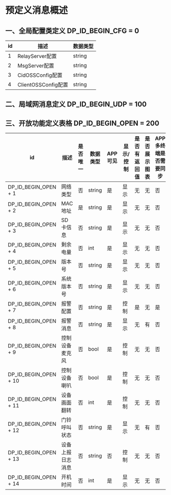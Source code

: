 # 预定义消息概述

## 一、全局配置类定义 DP_ID_BEGIN_CFG = 0

|id     |描述                  |数据类型    |  
|-------|-------------------|----------|
| 1     | RelayServer配置      | string     |
| 2     | MsgServer配置        | string     | 
| 3     | CidOSSConfig配置     | string     | 
| 4     | ClientOSSConfig配置  | string     | 



## 二、局域网消息定义 DP_ID_BEGIN_UDP = 100


## 三、开放功能定义表格 DP_ID_BEGIN_OPEN = 200

| id     |描述       |是否唯一   |数据类型    |APP可见    |显示/控制     |是否有返回值   | 是否展示图表    | APP多终端是否需要同步 | 是否推送消息到APP端 |
|-------|----------|----------|----------|----------|------------ |---------|---------|------|------|
| DP_ID_BEGIN_OPEN + 1     | 网络类型  | 否        | string     | 是        | 显示         | 无      |无       | 否 | 是 |
| DP_ID_BEGIN_OPEN + 2     | MAC地址   | 是        | string     | 是        | 显示         | 无      |无       | 否 | 否 |
| DP_ID_BEGIN_OPEN + 3     | SD卡信息  | 否        | string     | 是        | 显示         | 无      |无       | 否 | 是 |
| DP_ID_BEGIN_OPEN + 4     | 剩余电量  | 否        | int        | 是        | 显示         | 无      |无       | 否 | 是 |
| DP_ID_BEGIN_OPEN + 5     | 版本号    | 否        | string     | 是        | 显示         | 无      |无       | 否 | 是 |
| DP_ID_BEGIN_OPEN + 6     | 系统版本号| 否        | string     | 是        | 显示         | 无      |无       | 否 | 是 |
| DP_ID_BEGIN_OPEN + 7     | 报警配置  | 否        | string     | 是        | 控制         | 是     |无       | 是 | 否 |
| DP_ID_BEGIN_OPEN + 8     | 报警消息  | 否        | string     | 是        | 显示         | 无      |有       | 否 | 是 |
| DP_ID_BEGIN_OPEN + 9     | 控制设备麦克风 | 否   | bool       | 是        | 控制         | 无      |无       | 否 | 否 |
| DP_ID_BEGIN_OPEN + 10    | 控制设备喇叭   | 否   | bool       | 是        | 控制         | 无      |无       | 否 | 否 |
| DP_ID_BEGIN_OPEN + 11    | 设备画面翻转   | 否   | int        | 是        | 控制         | 无      |无       | 否 | 否 |
| DP_ID_BEGIN_OPEN + 12    | 门铃呼叫状态   | 否   | string     | 是        | 显示         | 无      |有       | 否 | 否 |
| DP_ID_BEGIN_OPEN + 13    | 设备上报日志消息 | 否 | string     | 否        | 控制         | 无      |无       | 否 | 否 |
| DP_ID_BEGIN_OPEN + 14    | 开机时间         | 否 | int        | 是        | 显示         | 无      |无       | 否 | 否 |



